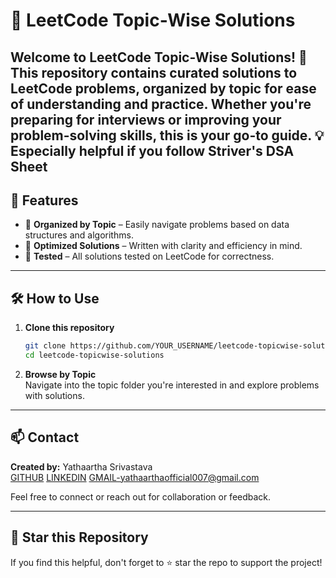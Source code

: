 # 📘 LeetCode Topic-Wise Solutions

Welcome to **LeetCode Topic-Wise Solutions**! 🚀  
This repository contains curated solutions to LeetCode problems, **organized by topic** for ease of understanding and practice. Whether you're preparing for interviews or improving your problem-solving skills, this is your go-to guide. 💡
**Especially helpful if you follow Striver's DSA Sheet**
---

## 📌 Features

- 📁 **Organized by Topic** – Easily navigate problems based on data structures and algorithms.  
- 🧠 **Optimized Solutions** – Written with clarity and efficiency in mind.  
- 🧪 **Tested** – All solutions tested on LeetCode for correctness.

---

## 🛠️ How to Use

1. **Clone this repository**  
   ```bash
   git clone https://github.com/YOUR_USERNAME/leetcode-topicwise-solutions.git
   cd leetcode-topicwise-solutions
   ```

2. **Browse by Topic**  
   Navigate into the topic folder you're interested in and explore problems with solutions.


---
## 📫 Contact

**Created by:** Yathaartha Srivastava <br/>
[GITHUB](https://github.com/Yuvicodes1)
[LINKEDIN](https://www.linkedin.com/in/yathaartha-srivastava-063758258)
GMAIL-yathaarthaofficial007@gmail.com

Feel free to connect or reach out for collaboration or feedback.

---

## 🌟 Star this Repository

If you find this helpful, don't forget to ⭐ star the repo to support the project!
